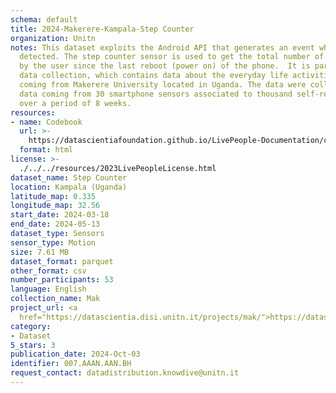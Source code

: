 ```yaml
---
schema: default
title: 2024-Makerere-Kampala-Step Counter
organization: Unitn
notes: This dataset exploits the Android API that generates an event when a step is
  detected. The step counter sensor is used to get the total number of steps taken
  by the user since the last reboot (power on) of the phone.  It is part of the Makerere
  data collection, which contains data about the everyday life activities of students
  coming from Makerere University located in Uganda. The data were collected via questionnaires,
  data coming from 30 smartphone sensors associated to thousand self-reported annotations
  over a period of 8 weeks.
resources:
- name: Codebook
  url: >-
    https://datascientiafoundation.github.io/LivePeople-Documentation/codebooks/2024-MAK-Kampala-stepcounter.html
  format: html
license: >-
  ./../../resources/2023LivePeopleLicense.html
dataset_name: Step Counter
location: Kampala (Uganda)
latitude_map: 0.335
longitude_map: 32.56
start_date: 2024-03-18
end_date: 2024-05-13
dataset_type: Sensors
sensor_type: Motion
size: 7.61 MB
dataset_format: parquet
other_format: csv
number_participants: 53
language: English
collection_name: Mak
project_url: <a 
  href="https://datascientia.disi.unitn.it/projects/mak/">https://datascientia.disi.unitn.it/projects/mak/</a>
category:
- Dataset
5_stars: 3
publication_date: 2024-Oct-03
identifier: 007.AAAN.AAN.BH
request_contact: datadistribution.knowdive@unitn.it
---
```

